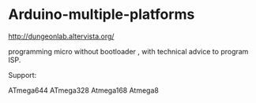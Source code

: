 # Arduino-multiple-platforms
http://dungeonlab.altervista.org/


programming micro without bootloader , with technical advice to program ISP.

Support:

ATmega644
ATmega328 
Atmega168
Atmega8
